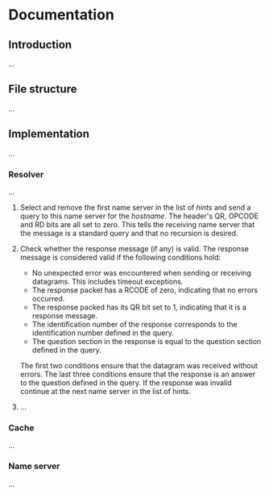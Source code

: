 # Documentation
## Introduction
...

## File structure
...

## Implementation
...

### Resolver
...

1. Select and remove the first name server in the list of _hints_ and send a query to this name server for the _hostname_. The header's QR, OPCODE and RD bits are all set to zero. This tells the receiving name server that the message is a standard query and that no recursion is desired.
2. Check whether the response message (if any) is valid. The response message is considered valid if the following conditions hold:
    * No unexpected error was encountered when sending or receiving datagrams. This includes timeout exceptions.
    * The response packet has a RCODE of zero, indicating that no errors occurred.
    * The response packed has its QR bit set to 1, indicating that it is a response message.
    * The identification number of the response corresponds to the identification number defined in the query.
    * The question section in the response is equal to the question section defined in the query.

    The first two conditions ensure that the datagram was received without errors. The last three conditions ensure that the response is an answer to the question defined in the query. If the response was invalid continue at the next name server in the list of hints.
3. ...

### Cache
...

### Name server
...
